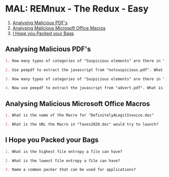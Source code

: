 # MAL: REMnux - The Redux - Easy

1. [Analysing Malicious PDF's](#analysing-malicious-pdfs)
2. [Analysing Malicious Microsoft Office Macros](#analysing-malicious-microsoft-office-macros)
3. [I Hope you Packed your Bags](#i-hope-you-packed-your-bags)

## Analysing Malicious PDF's

```markdown
1. How many types of categories of "Suspicious elements" are there in "notsuspicious.pdf"

2. Use peepdf to extract the javascript from "notsuspicious.pdf". What is the flag?

3. How many types of categories of "Suspicious elements" are there in "advert.pdf"

4. Now use peepdf to extract the javascript from "advert.pdf". What is the value of "cName"?
```

## Analysing Malicious Microsoft Office Macros

```markdown
1. What is the name of the Macro for "DefinitelyALegitInvoice.doc"

2. What is the URL the Macro in "Taxes2020.doc" would try to launch?
```

## I Hope you Packed your Bags

```markdown
1. What is the highest file entropy a file can have?

2. What is the lowest file entropy a file can have?

3. Name a common packer that can be used for applications?
```
